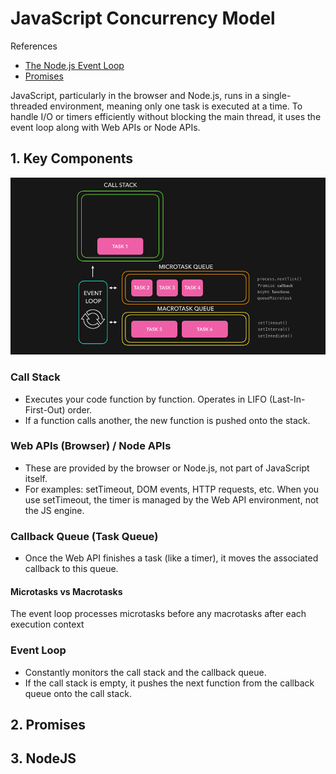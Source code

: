 # JavaScript Concurrency Model

References

- [The Node.js Event Loop](https://nodejs.org/en/learn/asynchronous-work/event-loop-timers-and-nexttick#timers)
- [Promises](https://developer.mozilla.org/en-US/docs/Web/JavaScript/Reference/Global_Objects/Promise)

JavaScript, particularly in the browser and Node.js, runs in a single-threaded environment, meaning only one task is executed at a time. To handle I/O or timers efficiently without blocking the main thread, it uses the event loop along with Web APIs or Node APIs.

## 1. Key Components

![event-loop-js](../.imgs/event-loop.png)

### Call Stack

- Executes your code function by function. Operates in LIFO (Last-In-First-Out) order.
- If a function calls another, the new function is pushed onto the stack.

### Web APIs (Browser) / Node APIs

- These are provided by the browser or Node.js, not part of JavaScript itself. 
- For examples: setTimeout, DOM events, HTTP requests, etc. When you use setTimeout, the timer is managed by the Web API environment, not the JS engine.

### Callback Queue (Task Queue)

- Once the Web API finishes a task (like a timer), it moves the associated callback to this queue.

#### Microtasks vs Macrotasks

The event loop processes microtasks before any macrotasks after each execution context

### Event Loop

- Constantly monitors the call stack and the callback queue.
- If the call stack is empty, it pushes the next function from the callback queue onto the call stack.

## 2. Promises

## 3. NodeJS